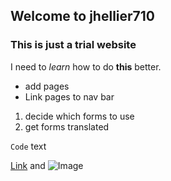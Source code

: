 ## Welcome to jhellier710

### This is just a trial website

I need to _learn_ how to do **this** better.

- add pages
- Link pages to nav bar

1. decide which forms to use
2. get forms translated

 `Code` text

[Link](url) and ![Image](src)
```
